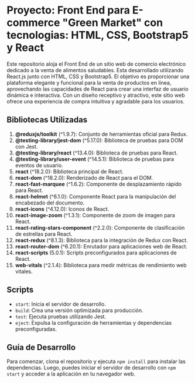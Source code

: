 # Proyecto: Front End para E-commerce "Green Market"  con tecnologias: HTML, CSS, Bootstrap5 y React

Este repositorio aloja el Front End de un sitio web de comercio electrónico dedicado a la venta de alimentos saludables. Esta  desarrollado utilizando React.js junto con HTML, CSS y Bootstrap5.
El objetivo es proporcionar una plataforma elegante y funcional para la venta de productos en línea, aprovechando las capacidades de React para crear una interfaz de usuario dinámica e interactiva. Con un diseño receptivo y atractivo, este sitio web ofrece una experiencia de compra intuitiva y agradable para los usuarios.

## Bibliotecas Utilizadas

1. **@reduxjs/toolkit** (^1.9.7): Conjunto de herramientas oficial para Redux.
2. **@testing-library/jest-dom** (^5.17.0): Biblioteca de pruebas para DOM con Jest.
3. **@testing-library/react** (^13.4.0): Biblioteca de pruebas para React.
4. **@testing-library/user-event** (^14.5.1): Biblioteca de pruebas para eventos de usuario.
5. **react** (^18.2.0): Biblioteca principal de React.
6. **react-dom** (^18.2.0): Renderizado de React para el DOM.
7. **react-fast-marquee** (^1.6.2): Componente de desplazamiento rápido para React.
8. **react-helmet** (^6.1.0): Componente React para la manipulación del encabezado del documento.
9. **react-icons** (^4.12.0): Iconos de React.
10. **react-image-zoom** (^1.3.1): Componente de zoom de imagen para React.
11. **react-rating-stars-component** (^2.2.0): Componente de clasificación de estrellas para React.
12. **react-redux** (^8.1.3): Biblioteca para la integración de Redux con React.
13. **react-router-dom** (^6.20.1): Enrutador para aplicaciones web de React.
14. **react-scripts** (5.0.1): Scripts preconfigurados para aplicaciones de React.
15. **web-vitals** (^2.1.4): Biblioteca para medir métricas de rendimiento web vitales.

## Scripts

- `start`: Inicia el servidor de desarrollo.
- `build`: Crea una versión optimizada para producción.
- `test`: Ejecuta pruebas utilizando Jest.
- `eject`: Expulsa la configuración de herramientas y dependencias preconfiguradas.

## Guía de Desarrollo

Para comenzar, clona el repositorio y ejecuta `npm install` para instalar las dependencias. Luego, puedes iniciar el servidor de desarrollo con `npm start` y acceder a la aplicación en tu navegador web.
